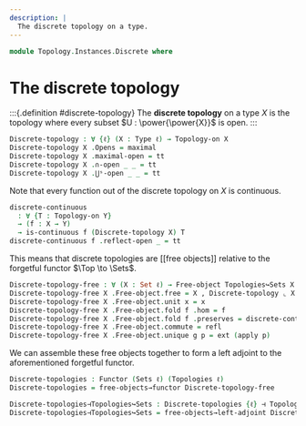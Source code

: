 ```yaml
---
description: |
  The discrete topology on a type.
---
```

<!--
```agda
open import Cat.Displayed.Total
open import Cat.Functor.Adjoint
open import Cat.Prelude

open import Data.Power

open import Topology.Base
```
-->
```agda
module Topology.Instances.Discrete where
```

# The discrete topology

:::{.definition #discrete-topology}
The **discrete topology** on a type $X$ is the topology where every
subset $U : \power{\power{X}}$ is open.
:::


<!--
```agda
private variable
  ℓ ℓ' : Level
  X Y : Type ℓ

open Topology-on
open is-continuous
open Total-hom
```
-->

```agda
Discrete-topology : ∀ {ℓ} (X : Type ℓ) → Topology-on X
Discrete-topology X .Opens = maximal
Discrete-topology X .maximal-open = tt
Discrete-topology X .∩-open _ _ = tt
Discrete-topology X .⋃ˢ-open _ _ = tt
```

Note that every function out of the discrete topology on $X$ is continuous.

```agda
discrete-continuous
  : ∀ {T : Topology-on Y}
  → (f : X → Y)
  → is-continuous f (Discrete-topology X) T
discrete-continuous f .reflect-open _ = tt
```

This means that discrete topologies are [[free objects]] relative to
the forgetful functor $\Top \to \Sets$.

```agda
Discrete-topology-free : ∀ (X : Set ℓ) → Free-object Topologies↪Sets X
Discrete-topology-free X .Free-object.free = X , Discrete-topology ⌞ X ⌟
Discrete-topology-free X .Free-object.unit x = x
Discrete-topology-free X .Free-object.fold f .hom = f
Discrete-topology-free X .Free-object.fold f .preserves = discrete-continuous f
Discrete-topology-free X .Free-object.commute = refl
Discrete-topology-free X .Free-object.unique g p = ext (apply p)
```

We can assemble these free objects together to form a left adjoint
to the aforementioned forgetful functor.

```agda
Discrete-topologies : Functor (Sets ℓ) (Topologies ℓ)
Discrete-topologies = free-objects→functor Discrete-topology-free

Discrete-topologies⊣Topologies↪Sets : Discrete-topologies {ℓ} ⊣ Topologies↪Sets
Discrete-topologies⊣Topologies↪Sets = free-objects→left-adjoint Discrete-topology-free
```
